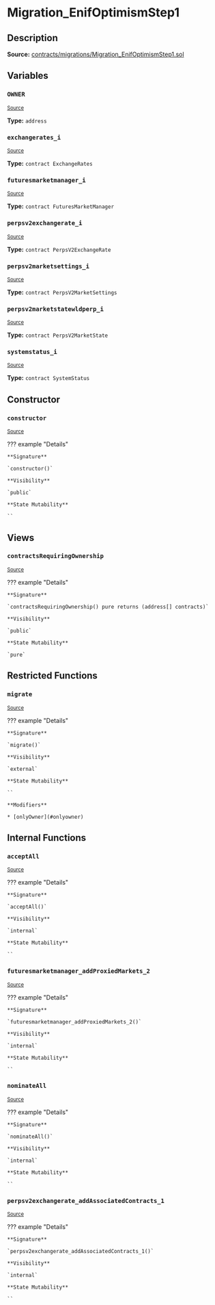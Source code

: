 # Migration_EnifOptimismStep1

## Description

**Source:** [contracts/migrations/Migration_EnifOptimismStep1.sol](https://github.com/Synthetixio/synthetix/tree/v2.98.3/contracts/migrations/Migration_EnifOptimismStep1.sol)

## Variables

### `OWNER`

<sub>[Source](https://github.com/Synthetixio/synthetix/tree/v2.98.3/contracts/migrations/Migration_EnifOptimismStep1.sol#L19)</sub>

**Type:** `address`

### `exchangerates_i`

<sub>[Source](https://github.com/Synthetixio/synthetix/tree/v2.98.3/contracts/migrations/Migration_EnifOptimismStep1.sol#L40)</sub>

**Type:** `contract ExchangeRates`

### `futuresmarketmanager_i`

<sub>[Source](https://github.com/Synthetixio/synthetix/tree/v2.98.3/contracts/migrations/Migration_EnifOptimismStep1.sol#L32)</sub>

**Type:** `contract FuturesMarketManager`

### `perpsv2exchangerate_i`

<sub>[Source](https://github.com/Synthetixio/synthetix/tree/v2.98.3/contracts/migrations/Migration_EnifOptimismStep1.sol#L29)</sub>

**Type:** `contract PerpsV2ExchangeRate`

### `perpsv2marketsettings_i`

<sub>[Source](https://github.com/Synthetixio/synthetix/tree/v2.98.3/contracts/migrations/Migration_EnifOptimismStep1.sol#L35)</sub>

**Type:** `contract PerpsV2MarketSettings`

### `perpsv2marketstatewldperp_i`

<sub>[Source](https://github.com/Synthetixio/synthetix/tree/v2.98.3/contracts/migrations/Migration_EnifOptimismStep1.sol#L26)</sub>

**Type:** `contract PerpsV2MarketState`

### `systemstatus_i`

<sub>[Source](https://github.com/Synthetixio/synthetix/tree/v2.98.3/contracts/migrations/Migration_EnifOptimismStep1.sol#L38)</sub>

**Type:** `contract SystemStatus`

## Constructor

### `constructor`

<sub>[Source](https://github.com/Synthetixio/synthetix/tree/v2.98.3/contracts/migrations/Migration_EnifOptimismStep1.sol#L46)</sub>

??? example "Details"

    **Signature**

    `constructor()`

    **Visibility**

    `public`

    **State Mutability**

    ``

## Views

### `contractsRequiringOwnership`

<sub>[Source](https://github.com/Synthetixio/synthetix/tree/v2.98.3/contracts/migrations/Migration_EnifOptimismStep1.sol#L48)</sub>

??? example "Details"

    **Signature**

    `contractsRequiringOwnership() pure returns (address[] contracts)`

    **Visibility**

    `public`

    **State Mutability**

    `pure`

## Restricted Functions

### `migrate`

<sub>[Source](https://github.com/Synthetixio/synthetix/tree/v2.98.3/contracts/migrations/Migration_EnifOptimismStep1.sol#L58)</sub>

??? example "Details"

    **Signature**

    `migrate()`

    **Visibility**

    `external`

    **State Mutability**

    ``

    **Modifiers**

    * [onlyOwner](#onlyowner)

## Internal Functions

### `acceptAll`

<sub>[Source](https://github.com/Synthetixio/synthetix/tree/v2.98.3/contracts/migrations/Migration_EnifOptimismStep1.sol#L108)</sub>

??? example "Details"

    **Signature**

    `acceptAll()`

    **Visibility**

    `internal`

    **State Mutability**

    ``

### `futuresmarketmanager_addProxiedMarkets_2`

<sub>[Source](https://github.com/Synthetixio/synthetix/tree/v2.98.3/contracts/migrations/Migration_EnifOptimismStep1.sol#L133)</sub>

??? example "Details"

    **Signature**

    `futuresmarketmanager_addProxiedMarkets_2()`

    **Visibility**

    `internal`

    **State Mutability**

    ``

### `nominateAll`

<sub>[Source](https://github.com/Synthetixio/synthetix/tree/v2.98.3/contracts/migrations/Migration_EnifOptimismStep1.sol#L115)</sub>

??? example "Details"

    **Signature**

    `nominateAll()`

    **Visibility**

    `internal`

    **State Mutability**

    ``

### `perpsv2exchangerate_addAssociatedContracts_1`

<sub>[Source](https://github.com/Synthetixio/synthetix/tree/v2.98.3/contracts/migrations/Migration_EnifOptimismStep1.sol#L122)</sub>

??? example "Details"

    **Signature**

    `perpsv2exchangerate_addAssociatedContracts_1()`

    **Visibility**

    `internal`

    **State Mutability**

    ``
